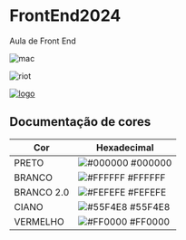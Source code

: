 # FrontEnd2024
Aula de Front End

![mac](https://img.shields.io/badge/McDonald's-FBC817?style=for-the-badge&logo=McDonald's&logoColor=white)

![riot](https://img.shields.io/badge/Riot_Games-D32936?style=for-the-badge&logo=riot-games&logoColor=white)

[![logo](https://aleen42.github.io/badges/src/google_plus.svg)](https://www.google.com.br/)

## Documentação de cores

| Cor               | Hexadecimal                                                |
| ----------------- | ---------------------------------------------------------------- |
| PRETO      | ![#000000](https://via.placeholder.com/10/000000?text=+)  #000000 |
| BRANCO       | ![#FFFFFF](https://via.placeholder.com/10/FFFFFF?text=+)  #FFFFFF |
| BRANCO 2.0   | ![#FEFEFE](https://via.placeholder.com/10/FEFEFE?text=+)  #FEFEFE |
| CIANO       | ![#55F4E8](https://via.placeholder.com/10/55F4E8?text=+)  #55F4E8 |
| VERMELHO       | ![#FF0000](https://via.placeholder.com/10/FF0000?text=+)  #FF0000 |

